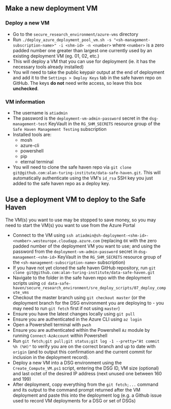 ## Make a new deployment VM
### Deploy a new VM
- Go to the `secure_research_environment/azure-vms` directory
- Run `./deploy_azure_deployment_pool_vm.sh -s "<sh-management-subscription-name>" -i <shm-id> -n <number>` where `<number>` is a zero padded number one greater than largest one currently used by an existing deployment VM (eg. 01, 02, etc.)
- This will deploy a VM that you can use for deployment (ie. it has the necessary tools already installed)
- You will need to take the public keypair output at the end of deployment and add it to the `Settings > Deploy Keys` tab in the safe haven repo on GitHub. The keys **do not** need write access, so leave this box **unchecked**. 

### VM information
- The username is `atiadmin`
- The password is the `deployment-vm-admin-password` secret in the `dsg-management-test` KeyVault in the `RG_SHM_SECRETS` resource group of the `Safe Haven Management Testing` subscription
- Installed tools are:
    - mosh
    - azure-cli
    - powershell
    - pip
    - eternal terminal
- You will need to clone the safe haven repo via `git clone git@github.com:alan-turing-institute/data-safe-haven.git`. This will automatically authenticate using the VM's `id_rsa` SSH key you just added to the safe haven repo as a deploy key.


## Use a deployment VM to deploy to the Safe Haven
The VM(s) you want to use may be stopped to save money, so you may need to start the VM(s) you want to use from the Azure Portal
- Connect to the VM using `ssh atiadmin@sh-deployment-<shm-id>-<number>.westeurope.cloudapp.azure.com` (replacing `0X` with the zero padded number of the deployment VM you want to use; and using the password from the `deployment-vm-admin-password` secret in `dsg-management-<shm-id>` KeyVault in the `RG_SHM_SECRETS` resource group of the `<sh-management-subscription-name>` subscription)
- If you have not yet cloned the safe haven GitHub repository, run `git clone git@github.com:alan-turing-institute/data-safe-haven.git`
- Navigate to the folder in the safe haven repo with the deployment scripts using `cd data-safe-haven/secure_research_environment/sre_deploy_scripts/07_deploy_compute_vms`
- Checkout the master branch using `git checkout master` (or the deployment branch for the DSG environment you are deploying to - you may need to run `git fetch` first if not using `master`)
- Ensure you have the latest changes locally using `git pull`
- Ensure you are authenticated in the Azure CLI using `az login`
- Open a Powershell terminal with `pwsh`
- Ensure you are authenticated within the Powershell `Az` module by running `Connect-AzAccount` within Powershell
- Run `git fetch;git pull;git status;git log -1 --pretty="At commit %h (%H)"` to verify you are on the correct branch and up to date with `origin` (and to output this confirmation and the current commit for inclusion in the deployment record).
- Deploy a new VM into a DSG environment using the `Create_Compute_VM.ps1` script, entering the DSG ID, VM size (optional) and last octet of the desired IP address (next unused one between 160 and 199)
- After deployment, copy everything from the `git fetch;...` command and its output to the command prompt returned after the VM deployment and paste this into the deployment log (e.g. a Github issue used to record VM deployments for a DSG or set of DSGs)
